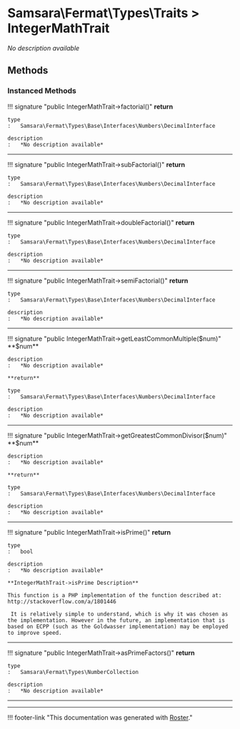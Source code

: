 # Samsara\Fermat\Types\Traits > IntegerMathTrait

*No description available*


## Methods


### Instanced Methods

!!! signature "public IntegerMathTrait->factorial()"
    **return**

    type
    :   Samsara\Fermat\Types\Base\Interfaces\Numbers\DecimalInterface

    description
    :   *No description available*

---

!!! signature "public IntegerMathTrait->subFactorial()"
    **return**

    type
    :   Samsara\Fermat\Types\Base\Interfaces\Numbers\DecimalInterface

    description
    :   *No description available*

---

!!! signature "public IntegerMathTrait->doubleFactorial()"
    **return**

    type
    :   Samsara\Fermat\Types\Base\Interfaces\Numbers\DecimalInterface

    description
    :   *No description available*

---

!!! signature "public IntegerMathTrait->semiFactorial()"
    **return**

    type
    :   Samsara\Fermat\Types\Base\Interfaces\Numbers\DecimalInterface

    description
    :   *No description available*

---

!!! signature "public IntegerMathTrait->getLeastCommonMultiple($num)"
    **$num**

    description
    :   *No description available*

    **return**

    type
    :   Samsara\Fermat\Types\Base\Interfaces\Numbers\DecimalInterface

    description
    :   *No description available*

---

!!! signature "public IntegerMathTrait->getGreatestCommonDivisor($num)"
    **$num**

    description
    :   *No description available*

    **return**

    type
    :   Samsara\Fermat\Types\Base\Interfaces\Numbers\DecimalInterface

    description
    :   *No description available*

---

!!! signature "public IntegerMathTrait->isPrime()"
    **return**

    type
    :   bool

    description
    :   *No description available*

    **IntegerMathTrait->isPrime Description**

    This function is a PHP implementation of the function described at: http://stackoverflow.com/a/1801446
    
     It is relatively simple to understand, which is why it was chosen as the implementation. However in the future, an implementation that is based on ECPP (such as the Goldwasser implementation) may be employed to improve speed.

---

!!! signature "public IntegerMathTrait->asPrimeFactors()"
    **return**

    type
    :   Samsara\Fermat\Types\NumberCollection

    description
    :   *No description available*

---




---
!!! footer-link "This documentation was generated with [Roster](https://jordanrl.github.io/Roster/)."